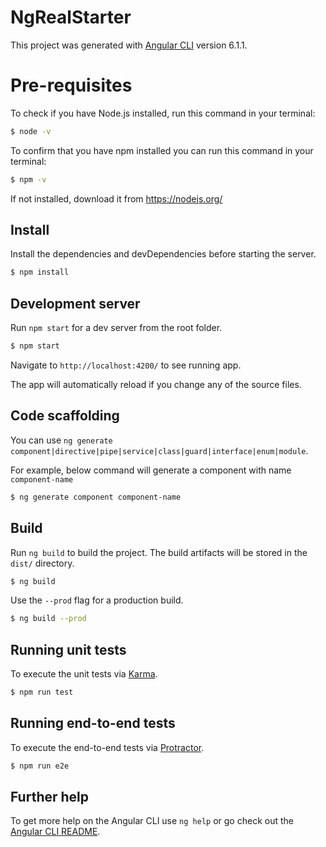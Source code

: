 # NgRealStarter

This project was generated with [Angular CLI](https://github.com/angular/angular-cli) version 6.1.1.

# Pre-requisites 
To check if you have Node.js installed, run this command in your terminal:
```sh
$ node -v
```

To confirm that you have npm installed you can run this command in your terminal:
```sh
$ npm -v
```
If not installed, download it from https://nodejs.org/

## Install

Install the dependencies and devDependencies before starting the server.

```sh
$ npm install
```

## Development server

Run `npm start` for a dev server from the root folder. 
```sh
$ npm start
```
Navigate to `http://localhost:4200/` to see running app.

The app will automatically reload if you change any of the source files.

## Code scaffolding

You can use `ng generate component|directive|pipe|service|class|guard|interface|enum|module`.

For example, below command will generate a component with name `component-name`
```sh
$ ng generate component component-name
```

## Build

Run `ng build` to build the project. The build artifacts will be stored in the `dist/` directory. 
```sh
$ ng build
```
Use the `--prod` flag for a production build.
```sh
$ ng build --prod
```
## Running unit tests

To execute the unit tests via [Karma](https://karma-runner.github.io).
```sh
$ npm run test
```
## Running end-to-end tests

To execute the end-to-end tests via [Protractor](http://www.protractortest.org/).
```sh
$ npm run e2e
```

## Further help

To get more help on the Angular CLI use `ng help` or go check out the [Angular CLI README](https://github.com/angular/angular-cli/blob/master/README.md).
